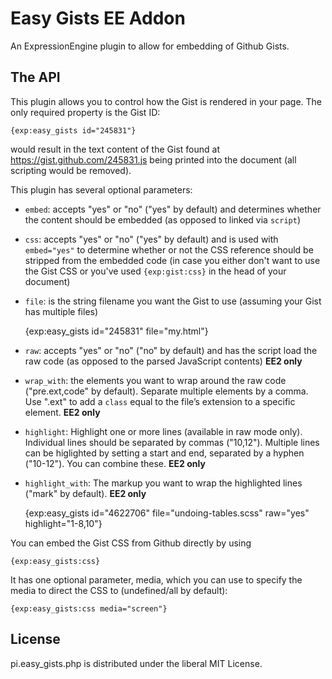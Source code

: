 Easy Gists EE Addon
===============================

An ExpressionEngine plugin to allow for embedding of Github Gists.

The API
-------

This plugin allows you to control how the Gist is rendered in your page. The only required property is the Gist ID:

	{exp:easy_gists id="245831"}

would result in the text content of the Gist found at https://gist.github.com/245831.js being printed into the document (all scripting would be removed).

This plugin has several optional parameters:

 - `embed`: accepts "yes" or "no" ("yes" by default) and determines whether the content should be embedded (as opposed to linked via `script`)
 - `css`: accepts "yes" or "no" ("yes" by default) and is used with `embed="yes"` to determine whether or not the CSS reference should be stripped from the embedded code (in case you either don't want to use the Gist CSS or you've used `{exp:gist:css}` in the head of your document)
 - `file`: is the string filename you want the Gist to use (assuming your Gist has multiple files)

	{exp:easy_gists id="245831" file="my.html"}

 - `raw`: accepts "yes" or "no" ("no" by default) and has the script load the raw code (as opposed to the parsed JavaScript contents) **EE2 only**
 - `wrap_with`: the elements you want to wrap around the raw code ("pre.ext,code" by default). Separate multiple elements by a comma. Use ".ext" to add a `class` equal to the file’s extension to a specific element. **EE2 only**
 - `highlight`: Highlight one or more lines (available in raw mode only). Individual lines should be separated by commas ("10,12"). Multiple lines can be higlighted by setting a start and end, separated by a hyphen ("10-12"). You can combine these. **EE2 only**
 - `highlight_with`: The markup you want to wrap the highlighted lines ("mark" by default). **EE2 only**

	{exp:easy_gists id="4622706" file="undoing-tables.scss" raw="yes" highlight="1-8,10"}

You can embed the Gist CSS from Github directly by using

	{exp:easy_gists:css}

It has one optional parameter, media, which you can use to specify the media to direct the CSS to (undefined/all by default):

	{exp:easy_gists:css media="screen"}

License
-------

pi.easy_gists.php is distributed under the liberal MIT License.